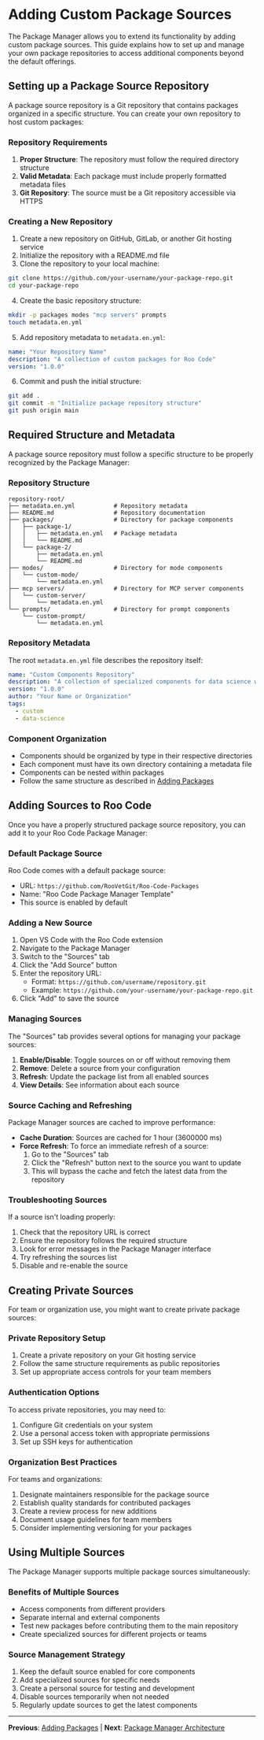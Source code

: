 # Adding Custom Package Sources

The Package Manager allows you to extend its functionality by adding custom package sources. This guide explains how to set up and manage your own package repositories to access additional components beyond the default offerings.

## Setting up a Package Source Repository

A package source repository is a Git repository that contains packages organized in a specific structure. You can create your own repository to host custom packages:

### Repository Requirements

1. **Proper Structure**: The repository must follow the required directory structure
2. **Valid Metadata**: Each package must include properly formatted metadata files
3. **Git Repository**: The source must be a Git repository accessible via HTTPS

### Creating a New Repository

1. Create a new repository on GitHub, GitLab, or another Git hosting service
2. Initialize the repository with a README.md file
3. Clone the repository to your local machine:

```bash
git clone https://github.com/your-username/your-package-repo.git
cd your-package-repo
```

4. Create the basic repository structure:

```bash
mkdir -p packages modes "mcp servers" prompts
touch metadata.en.yml
```

5. Add repository metadata to `metadata.en.yml`:

```yaml
name: "Your Repository Name"
description: "A collection of custom packages for Roo Code"
version: "1.0.0"
```

6. Commit and push the initial structure:

```bash
git add .
git commit -m "Initialize package repository structure"
git push origin main
```

## Required Structure and Metadata

A package source repository must follow a specific structure to be properly recognized by the Package Manager:

### Repository Structure

```
repository-root/
├── metadata.en.yml           # Repository metadata
├── README.md                 # Repository documentation
├── packages/                 # Directory for package components
│   ├── package-1/
│   │   ├── metadata.en.yml   # Package metadata
│   │   └── README.md
│   └── package-2/
│       ├── metadata.en.yml
│       └── README.md
├── modes/                    # Directory for mode components
│   └── custom-mode/
│       └── metadata.en.yml
├── mcp servers/              # Directory for MCP server components
│   └── custom-server/
│       └── metadata.en.yml
└── prompts/                  # Directory for prompt components
    └── custom-prompt/
        └── metadata.en.yml
```

### Repository Metadata

The root `metadata.en.yml` file describes the repository itself:

```yaml
name: "Custom Components Repository"
description: "A collection of specialized components for data science workflows"
version: "1.0.0"
author: "Your Name or Organization"
tags:
  - custom
  - data-science
```

### Component Organization

- Components should be organized by type in their respective directories
- Each component must have its own directory containing a metadata file
- Components can be nested within packages
- Follow the same structure as described in [Adding Packages](./05-adding-packages.md)

## Adding Sources to Roo Code

Once you have a properly structured package source repository, you can add it to your Roo Code Package Manager:

### Default Package Source

Roo Code comes with a default package source:
- URL: `https://github.com/RooVetGit/Roo-Code-Packages`
- Name: "Roo Code Package Manager Template"
- This source is enabled by default

### Adding a New Source

1. Open VS Code with the Roo Code extension
2. Navigate to the Package Manager
3. Switch to the "Sources" tab
4. Click the "Add Source" button
5. Enter the repository URL:
   - Format: `https://github.com/username/repository.git`
   - Example: `https://github.com/your-username/your-package-repo.git`
6. Click "Add" to save the source

### Managing Sources

The "Sources" tab provides several options for managing your package sources:

1. **Enable/Disable**: Toggle sources on or off without removing them
2. **Remove**: Delete a source from your configuration
3. **Refresh**: Update the package list from all enabled sources
4. **View Details**: See information about each source

### Source Caching and Refreshing

Package Manager sources are cached to improve performance:

- **Cache Duration**: Sources are cached for 1 hour (3600000 ms)
- **Force Refresh**: To force an immediate refresh of a source:
  1. Go to the "Sources" tab
  2. Click the "Refresh" button next to the source you want to update
  3. This will bypass the cache and fetch the latest data from the repository

### Troubleshooting Sources

If a source isn't loading properly:

1. Check that the repository URL is correct
2. Ensure the repository follows the required structure
3. Look for error messages in the Package Manager interface
4. Try refreshing the sources list
5. Disable and re-enable the source

## Creating Private Sources

For team or organization use, you might want to create private package sources:

### Private Repository Setup

1. Create a private repository on your Git hosting service
2. Follow the same structure requirements as public repositories
3. Set up appropriate access controls for your team members

### Authentication Options

To access private repositories, you may need to:

1. Configure Git credentials on your system
2. Use a personal access token with appropriate permissions
3. Set up SSH keys for authentication

### Organization Best Practices

For teams and organizations:

1. Designate maintainers responsible for the package source
2. Establish quality standards for contributed packages
3. Create a review process for new additions
4. Document usage guidelines for team members
5. Consider implementing versioning for your packages

## Using Multiple Sources

The Package Manager supports multiple package sources simultaneously:

### Benefits of Multiple Sources

- Access components from different providers
- Separate internal and external components
- Test new packages before contributing them to the main repository
- Create specialized sources for different projects or teams

### Source Management Strategy

1. Keep the default source enabled for core components
2. Add specialized sources for specific needs
3. Create a personal source for testing and development
4. Disable sources temporarily when not needed
5. Regularly update sources to get the latest components

---

**Previous**: [Adding Packages](./05-adding-packages.md) | **Next**: [Package Manager Architecture](../implementation/01-architecture.md)